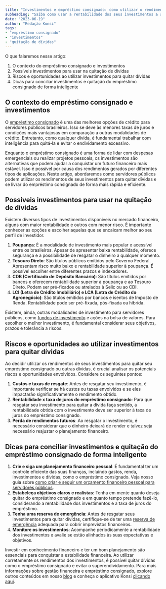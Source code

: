 ```yaml
---
title: "Investimentos e empréstimo consignado: como utilizar o rendimento para quitar dívidas"
subheading: "Saiba como usar a rentabilidade dos seus investimentos a seu favor na hora de quitar empréstimo consignado e outras dívidas."
date: "2023-06-19"
author: "Redação Konsi"
tags:
- "empréstimo consignado"
- "investimentos"
- "quitação de dívidas"
---
```


O que falaremos nesse artigo:

1. O contexto do empréstimo consignado e investimentos
2. Possíveis investimentos para usar na quitação de dívidas
3. Riscos e oportunidades ao utilizar investimentos para quitar dívidas
4. Dicas para conciliar investimentos e quitação do empréstimo consignado de forma inteligente

## O contexto do empréstimo consignado e investimentos

O [empréstimo consignado](https://konsi.com.br/postagens/5-motivos-para-escolher-o-credito-consignado-publico.md) é uma das melhores opções de crédito para servidores públicos brasileiros. Isso se deve às menores taxas de juros e condições mais vantajosas em comparação a outras modalidades de crédito. Entretanto, como qualquer dívida, é fundamental trabalhar com inteligência para quitá-la e evitar o endividamento excessivo.

Enquanto o empréstimo consignado é uma forma de lidar com despesas emergenciais ou realizar projetos pessoais, os investimentos são alternativas que podem ajudar a conquistar um futuro financeiro mais estável. Isso é possível por causa dos rendimentos gerados por diferentes tipos de aplicações. Neste artigo, abordaremos como servidores públicos podem utilizar os rendimentos de seus investimentos para quitar dívidas e se livrar do empréstimo consignado de forma mais rápida e eficiente.

## Possíveis investimentos para usar na quitação de dívidas

Existem diversos tipos de investimentos disponíveis no mercado financeiro, alguns com maior rentabilidade e outros com menor risco. É importante conhecer as opções e escolher aquelas que se encaixam melhor ao seu perfil de investidor.

1. **Poupança**: É a modalidade de investimento mais popular e acessível entre os brasileiros. Apesar de apresentar baixa rentabilidade, oferece segurança e a possibilidade de resgatar o dinheiro a qualquer momento.
2. **Tesouro Direto**: São títulos públicos emitidos pelo Governo Federal. Apresentam risco muito baixo e rentabilidade superior à poupança. É possível escolher entre diferentes prazos e indexadores.
3. **CDB (Certificado de Depósito Bancário)**: São títulos emitidos por bancos e oferecem rentabilidade superior à poupança e ao Tesouro Direto. Podem ser pré-fixados ou atrelados à Selic ou ao CDI.
4. **LCI (Letra de Crédito Imobiliário) e LCA (Letra de Crédito do Agronegócio)**: São títulos emitidos por bancos e isentos de Imposto de Renda. Rentabilidade pode ser pré-fixada, pós-fixada ou híbrida.

Existem, ainda, outras modalidades de investimento para servidores públicos, como [fundos de investimento](https://konsi.com.br/postagens/investimentos-a-curto-prazo-para-servidores-pblicos-opes-seguras-e-rentveis.md) e ações na bolsa de valores. Para escolher o melhor investimento, é fundamental considerar seus objetivos, prazos e tolerância a riscos.

## Riscos e oportunidades ao utilizar investimentos para quitar dívidas

Ao decidir utilizar os rendimentos de seus investimentos para quitar seu empréstimo consignado ou outras dívidas, é crucial analisar os potenciais riscos e oportunidades envolvidos. Considere os seguintes pontos:

1. **Custos e taxas de resgate**: Antes de resgatar seu investimento, é importante verificar se há custos ou taxas envolvidos e se eles impactarão significativamente o rendimento obtido.
2. **Rentabilidade x taxa de juros do empréstimo consignado**: Para que resgatar seu investimento para quitar a dívida faça sentido, a rentabilidade obtida com o investimento deve ser superior à taxa de juros do empréstimo consignado.
3. **Perda de rendimentos futuros**: Ao resgatar o investimento, é necessário considerar que o dinheiro deixará de render e talvez seja necessário reajustar o planejamento financeiro.

## Dicas para conciliar investimentos e quitação do empréstimo consignado de forma inteligente

1. **Crie e siga um planejamento financeiro pessoal**: É fundamental ter um controle eficiente das suas finanças, incluindo gastos, renda, investimentos e dívidas, como o empréstimo consignado. Veja nosso guia sobre [como criar e seguir um orçamento financeiro pessoal para servidores públicos](https://konsi.com.br/postagens/como-criar-e-seguir-um-oramento-financeiro-pessoal-para-servidores-pblicos.md).
2. **Estabeleça objetivos claros e realistas**: Tenha em mente quanto deseja quitar do empréstimo consignado e em quanto tempo pretende fazê-lo, considerando a rentabilidade dos investimentos e a taxa de juros do empréstimo.
3. **Tenha uma reserva de emergência**: Antes de resgatar seus investimentos para quitar dívidas, certifique-se de ter uma [reserva de emergência](https://konsi.com.br/postagens/a-importncia-da-reserva-de-emergncia-e-como-constru-la-com-inteligncia-financeira.md) adequada para cobrir imprevistos financeiros.
4. **Monitore os investimentos**: Acompanhe periodicamente a rentabilidade dos investimentos e avalie se estão alinhados às suas expectativas e objetivos.

Investir em conhecimento financeiro e ter um bom planejamento são essenciais para conquistar a estabilidade financeira. Ao utilizar corretamente os rendimentos dos investimentos, é possível quitar dívidas como o empréstimo consignado e evitar o superendividamento. Para mais informações sobre gestão financeira e empréstimo consignado, explore outros conteúdos em nosso [blog](https://konsi.com.br/postagens) e conheça o aplicativo Konsi [clicando aqui](https://konsi.com.br/app).